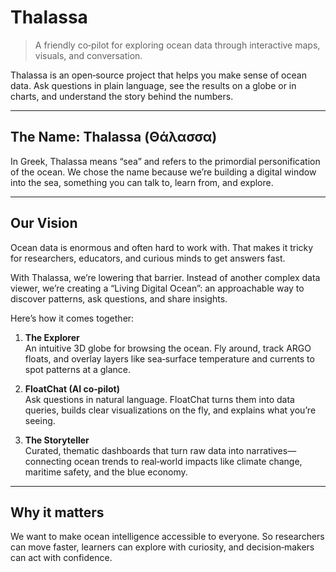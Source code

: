 # Thalassa

> A friendly co‑pilot for exploring ocean data through interactive maps, visuals, and conversation.

Thalassa is an open‑source project that helps you make sense of ocean data. Ask questions in plain language, see the results on a globe or in charts, and understand the story behind the numbers.

---

## The Name: Thalassa (Θάλασσα)

In Greek, Thalassa means “sea” and refers to the primordial personification of the ocean. We chose the name because we’re building a digital window into the sea, something you can talk to, learn from, and explore.

---

## Our Vision

Ocean data is enormous and often hard to work with. That makes it tricky for researchers, educators, and curious minds to get answers fast.

With Thalassa, we’re lowering that barrier. Instead of another complex data viewer, we’re creating a “Living Digital Ocean”: an approachable way to discover patterns, ask questions, and share insights.

Here’s how it comes together:

1. **The Explorer**  
   An intuitive 3D globe for browsing the ocean. Fly around, track ARGO floats, and overlay layers like sea‑surface temperature and currents to spot patterns at a glance.

2. **FloatChat (AI co‑pilot)**  
   Ask questions in natural language. FloatChat turns them into data queries, builds clear visualizations on the fly, and explains what you’re seeing.

3. **The Storyteller**  
   Curated, thematic dashboards that turn raw data into narratives—connecting ocean trends to real‑world impacts like climate change, maritime safety, and the blue economy.

---

## Why it matters

We want to make ocean intelligence accessible to everyone. So researchers can move faster, learners can explore with curiosity, and decision‑makers can act with confidence.

